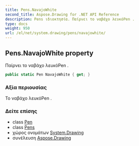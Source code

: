 ```yaml
---
title: Pens.NavajoWhite
second_title: Aspose.Drawing for .NET API Reference
description: Pens ιδιοκτησία. Παίρνει το ναβάχο λευκόPen .
type: docs
weight: 950
url: /el/net/system.drawing/pens/navajowhite/
---
```

## Pens.NavajoWhite property

Παίρνει το ναβάχο λευκόPen .

```csharp
public static Pen NavajoWhite { get; }
```

### Αξία περιουσίας

Το ναβάχο λευκόPen .

### Δείτε επίσης

* class [Pen](../../pen/)
* class [Pens](../)
* χώρος ονομάτων [System.Drawing](../../pens/)
* συνέλευση [Aspose.Drawing](../../../)


